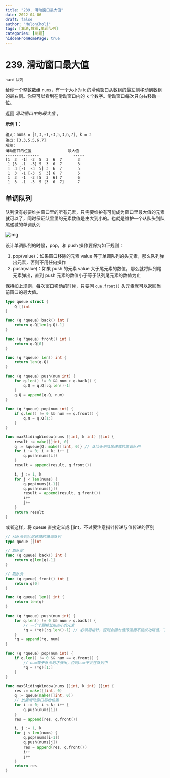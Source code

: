 ```yaml
---
title: "239. 滑动窗口最大值"
date: 2022-04-06
draft: false
author: "MelonCholi"
tags: [算法,数组,单调队列]
categories: [刷题]
hiddenFromHomePage: true
---
```


# 239. 滑动窗口最大值

`hard` `队列`

给你一个整数数组 `nums`，有一个大小为 `k` 的滑动窗口从数组的最左侧移动到数组的最右侧。你只可以看到在滑动窗口内的 `k` 个数字。滑动窗口每次只向右移动一位。

返回 *滑动窗口中的最大值* 。

**示例 1：**

```
输入：nums = [1,3,-1,-3,5,3,6,7], k = 3
输出：[3,3,5,5,6,7]
解释：
滑动窗口的位置                最大值
---------------               -----
[1  3  -1] -3  5  3  6  7       3
 1 [3  -1  -3] 5  3  6  7       3
 1  3 [-1  -3  5] 3  6  7       5
 1  3  -1 [-3  5  3] 6  7       5
 1  3  -1  -3 [5  3  6] 7       6
 1  3  -1  -3  5 [3  6  7]      7
```

## 单调队列

队列没有必要维护窗口里的所有元素，只需要维护有可能成为窗口里最大值的元素就可以了，同时保证队里里的元素数值是由大到小的。也就是维护一个从队头到队尾递减的单调队列

![img](https://markdown-1303167219.cos.ap-shanghai.myqcloud.com/239.%E6%BB%91%E5%8A%A8%E7%AA%97%E5%8F%A3%E6%9C%80%E5%A4%A7%E5%80%BC-2.gif)

设计单调队列的时候，pop，和 push 操作要保持如下规则：

1. pop(value)：如果窗口移除的元素 value 等于单调队列的头元素，那么队列弹出元素，否则不用任何操作
2. push(value)：如果 push 的元素 value 大于尾元素的数值，那么就将队列尾元素弹出，直到 push 元素的数值小于等于队列尾元素的数值为止

保持如上规则，每次窗口移动的时候，只要问 `que.front()` 头元素就可以返回当前窗口的最大值。

```go
type queue struct {
	Q []int
}

func (q *queue) back() int {
	return q.Q[len(q.Q)-1]
}

func (q *queue) front() int {
	return q.Q[0]
}

func (q *queue) len() int {
	return len(q.Q)
}

func (q *queue) push(num int) {
	for q.len() != 0 && num > q.back() {
		q.Q = q.Q[:q.len()-1]
	}
	q.Q = append(q.Q, num)
}

func (q *queue) pop(num int) {
	if q.len() != 0 && num == q.front() {
		q.Q = q.Q[1:]
	}
}

func maxSlidingWindow(nums []int, k int) []int {
	result := make([]int, 0)
	q := &queue{Q: make([]int, 0)} // 从队头到队尾递减的单调队列
	for i := 0; i < k; i++ {
		q.push(nums[i])
	}
	result = append(result, q.front())

	i, j := 1, k
	for j < len(nums) {
		q.pop(nums[i-1])
		q.push(nums[j])
		result = append(result, q.front())
		i++
		j++
	}
	return result
}
```

或者这样，将 queue 直接定义成 []int，不过要注意指针传递与值传递的区别

```go
// 从队头到队尾递减的单调队列
type queue []int

// 取队尾
func (q queue) back() int {
	return q[len(q)-1]
}

// 取队头
func (q queue) front() int {
	return q[0]
}

func (q queue) len() int {
	return len(q)
}

func (q *queue) push(num int) {
	for q.len() != 0 && num > q.back() {
		// 一个个踢掉比num小的元素 
		*q = (*q)[:q.len()-1] // 必须用指针，否则会因为值传递而不能成功赋值，下同
	}
	*q = append(*q, num) 
}

func (q *queue) pop(num int) {
	if q.len() != 0 && num == q.front() {
		// num等于队头时才弹出，否则num不会在队列中
		*q = (*q)[1:]
	}
}

func maxSlidingWindow(nums []int, k int) []int {
	res := make([]int, 0)
	q := queue(make([]int, 0))
	// 放置滑动窗口初始位置
	for i := 0; i < k; i++ {
		q.push(nums[i])
	}
	res = append(res, q.front())

	i, j := 1, k
	for j < len(nums) {
		q.pop(nums[i-1])
		q.push(nums[j])
		res = append(res, q.front())
		i++
		j++
	}
	return res
}
```


